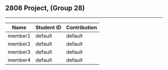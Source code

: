## 2808 Project, (Group 28)

---

| Name | Student ID | Contribution |
| ------| ----| ------|
|member1|default|default|
|member2|default|default|
|member3|default|default|
|member4|default|default|

